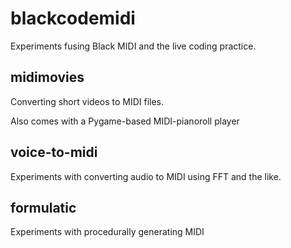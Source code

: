 # blackcodemidi

Experiments fusing Black MIDI and the live coding practice.

## midimovies

Converting short videos to MIDI files. 

Also comes with a Pygame-based MIDI-pianoroll player

## voice-to-midi

Experiments with converting audio to MIDI using FFT and
the like.

## formulatic

Experiments with procedurally generating MIDI